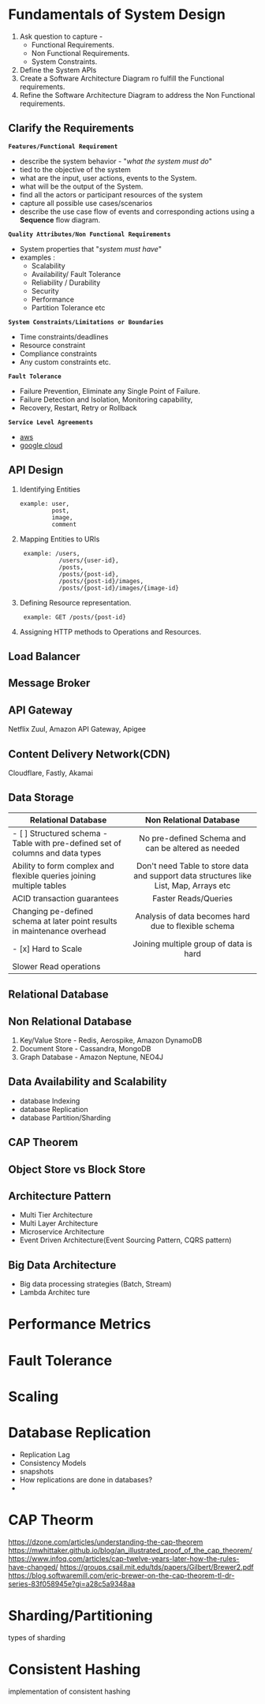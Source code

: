 # Fundamentals of System Design 
1. Ask question to capture - 
   * Functional Requirements.
   * Non Functional Requirements.
   * System Constraints.
2. Define the System APIs
3. Create a Software Architecture Diagram ro fulfill the Functional requirements.
4. Refine the Software Architecture Diagram to address the Non Functional requirements.


## Clarify the Requirements
**`Features/Functional Requirement`**
- describe the system behavior - "*what the system must do*"
- tied to the objective of the system
- what are the input, user actions, events to the System.
- what will be the output of the System.
- find all the actors or participant resources of the system
- capture all possible use cases/scenarios
- describe the use case flow of events and corresponding actions using a **Sequence** flow diagram. 

**`Quality Attributes/Non Functional Requirements`**
- System properties that "_system must have_"
- examples :
    - Scalability
    - Availability/ Fault Tolerance
    - Reliability / Durability
    - Security
    - Performance 
    - Partition Tolerance etc
    
**`System Constraints/Limitations or Boundaries`**
- Time constraints/deadlines
- Resource constraint
- Compliance constraints
- Any custom constraints etc.    

**`Fault Tolerance`**
- Failure Prevention, Eliminate any Single Point of Failure.
- Failure Detection and Isolation, Monitoring capability, 
- Recovery, Restart, Retry or Rollback


**`Service Level Agreements`**

- [aws](https://aws.amazon.com/legal/service-level-agreements/?aws-sla-cards.sort-by=item.additionalFields.serviceNameLower&aws-sla-cards.sort-order=asc&awsf.tech-category-filter=*all)
- [google cloud](https://cloud.google.com/terms/sla)

## API Design
1. Identifying Entities 
       
       example: user, 
                post, 
                image, 
                comment
                
2. Mapping Entities to URIs 

        example: /users, 
                  /users/{user-id}, 
                  /posts, 
                  /posts/{post-id}, 
                  /posts/{post-id}/images, 
                  /posts/{post-id}/images/{image-id}

3. Defining Resource representation.

        example: GET /posts/{post-id}
4. Assigning HTTP methods to Operations and Resources.

## Load Balancer


## Message Broker

## API Gateway
Netflix Zuul, Amazon API Gateway, Apigee
## Content Delivery Network(CDN)
Cloudflare, Fastly, Akamai

## Data Storage
| Relational Database | Non Relational Database | 
| ----- | :---------: | 
| - [ ] Structured schema - Table with pre-defined set of columns and data types | No pre-defined Schema and can be altered as needed |
| Ability to form complex and flexible queries joining multiple tables | Don't need Table to store data and support data structures like List, Map, Arrays etc |
| ACID transaction guarantees | Faster Reads/Queries |
| Changing pe-defined schema at later point results in maintenance overhead | Analysis of data becomes hard due to flexible schema|
| - [x] Hard to Scale | Joining multiple group of data is hard |
| Slower Read operations |  |

## Relational Database

## Non Relational Database
1. Key/Value Store - Redis, Aerospike, Amazon DynamoDB
2. Document Store - Cassandra, MongoDB
3. Graph Database - Amazon Neptune, NEO4J

## Data Availability and Scalability
- database Indexing
- database Replication
- database Partition/Sharding

## CAP Theorem

## Object Store vs Block Store

## Architecture Pattern
- Multi Tier Architecture
- Multi Layer Architecture
- Microservice Architecture
- Event Driven Architecture(Event Sourcing Pattern, CQRS pattern)

## Big Data Architecture
- Big data processing strategies (Batch, Stream)
- Lambda Architec   ture 
 
# Performance Metrics

# Fault Tolerance

# Scaling

# Database Replication
 - Replication Lag
 - Consistency Models
 - snapshots
 - How replications are done in databases?
 - 
# CAP Theorm
https://dzone.com/articles/understanding-the-cap-theorem
https://mwhittaker.github.io/blog/an_illustrated_proof_of_the_cap_theorem/
https://www.infoq.com/articles/cap-twelve-years-later-how-the-rules-have-changed/
https://groups.csail.mit.edu/tds/papers/Gilbert/Brewer2.pdf
https://blog.softwaremill.com/eric-brewer-on-the-cap-theorem-tl-dr-series-83f058945e?gi=a28c5a9348aa

# Sharding/Partitioning
types of sharding

# Consistent Hashing
implementation of consistent hashing